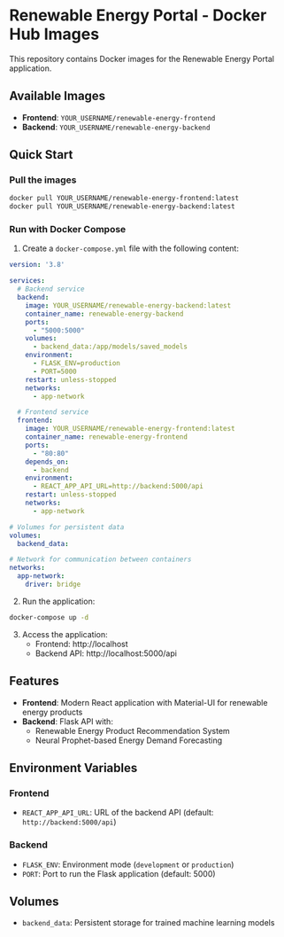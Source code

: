 # Renewable Energy Portal - Docker Hub Images

This repository contains Docker images for the Renewable Energy Portal application.

## Available Images

- **Frontend**: `YOUR_USERNAME/renewable-energy-frontend`
- **Backend**: `YOUR_USERNAME/renewable-energy-backend`

## Quick Start

### Pull the images

```bash
docker pull YOUR_USERNAME/renewable-energy-frontend:latest
docker pull YOUR_USERNAME/renewable-energy-backend:latest
```

### Run with Docker Compose

1. Create a `docker-compose.yml` file with the following content:

```yaml
version: '3.8'

services:
  # Backend service
  backend:
    image: YOUR_USERNAME/renewable-energy-backend:latest
    container_name: renewable-energy-backend
    ports:
      - "5000:5000"
    volumes:
      - backend_data:/app/models/saved_models
    environment:
      - FLASK_ENV=production
      - PORT=5000
    restart: unless-stopped
    networks:
      - app-network

  # Frontend service
  frontend:
    image: YOUR_USERNAME/renewable-energy-frontend:latest
    container_name: renewable-energy-frontend
    ports:
      - "80:80"
    depends_on:
      - backend
    environment:
      - REACT_APP_API_URL=http://backend:5000/api
    restart: unless-stopped
    networks:
      - app-network

# Volumes for persistent data
volumes:
  backend_data:

# Network for communication between containers
networks:
  app-network:
    driver: bridge
```

2. Run the application:

```bash
docker-compose up -d
```

3. Access the application:
   - Frontend: http://localhost
   - Backend API: http://localhost:5000/api

## Features

- **Frontend**: Modern React application with Material-UI for renewable energy products
- **Backend**: Flask API with:
  - Renewable Energy Product Recommendation System
  - Neural Prophet-based Energy Demand Forecasting

## Environment Variables

### Frontend

- `REACT_APP_API_URL`: URL of the backend API (default: `http://backend:5000/api`)

### Backend

- `FLASK_ENV`: Environment mode (`development` or `production`)
- `PORT`: Port to run the Flask application (default: 5000)

## Volumes

- `backend_data`: Persistent storage for trained machine learning models 